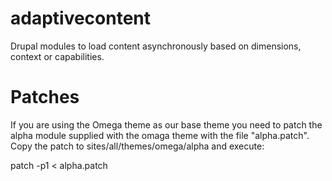 adaptivecontent
===============

Drupal modules to load content asynchronously based on dimensions, context or capabilities.

Patches
=======
If you are using the Omega theme as our base theme you need to patch the alpha
module supplied with the omaga theme with the file "alpha.patch". Copy the patch 
to sites/all/themes/omega/alpha and execute:

patch -p1 < alpha.patch 